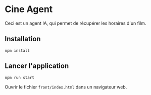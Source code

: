 # Cine Agent

Ceci est un agent IA, qui permet de récupérer les horaires d'un film.

## Installation

```
npm install
```

## Lancer l'application

```
npm run start
```

Ouvrir le fichier `front/index.html` dans un navigateur web.
